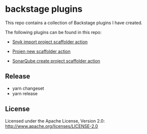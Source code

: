 # backstage plugins
This repo contains a collection of Backstage plugins I have created.

The following plugins can be found in this repo:

- [Snyk import project scaffolder action](https://www.npmjs.com/package/@ma11hewthomas/plugin-scaffolder-backend-module-snyk)

- [Projen new scaffolder action](https://www.npmjs.com/package/@ma11hewthomas/plugin-scaffolder-backend-module-projen)

- [SonarQube create project scaffolder action](https://www.npmjs.com/package/@ma11hewthomas/plugin-scaffolder-backend-module-sonarqube)

## Release
- yarn changeset
- yarn release

## License

Licensed under the Apache License, Version 2.0: http://www.apache.org/licenses/LICENSE-2.0
